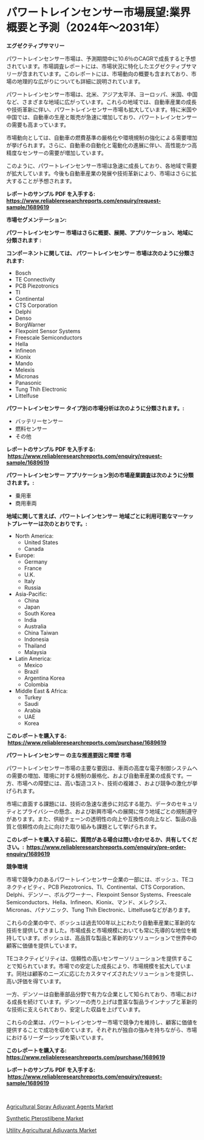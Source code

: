 <p><h1>パワートレインセンサー市場展望:業界概要と予測（2024年〜2031年）</h1></p><p><strong>エグゼクティブサマリー</strong></p>
<p><p>パワートレインセンサー市場は、予測期間中に10.6％のCAGRで成長すると予想されています。市場調査レポートには、市場状況に特化したエグゼクティブサマリーが含まれています。このレポートには、市場動向の概要も含まれており、市場の地理的な広がりについても詳細に説明されています。</p><p>パワートレインセンサー市場は、北米、アジア太平洋、ヨーロッパ、米国、中国など、さまざまな地域に広がっています。これらの地域では、自動車産業の成長や技術革新に伴い、パワートレインセンサー市場も拡大しています。特に米国や中国では、自動車の生産と販売が急速に増加しており、パワートレインセンサーの需要も高まっています。</p><p>市場動向としては、自動車の燃費基準の厳格化や環境規制の強化による需要増加が挙げられます。さらに、自動車の自動化と電動化の進展に伴い、高性能かつ高精度なセンサーの需要が増加しています。</p><p>このように、パワートレインセンサー市場は急速に成長しており、各地域で需要が拡大しています。今後も自動車産業の発展や技術革新により、市場はさらに拡大することが予想されます。</p></p>
<p><strong>レポートのサンプル PDF を入手する: <a href="https://www.reliableresearchreports.com/enquiry/request-sample/1689619">https://www.reliableresearchreports.com/enquiry/request-sample/1689619</a></strong></p>
<p><strong>市場セグメンテーション:</strong></p>
<p><strong> パワートレインセンサー 市場はさらに概要、展開、アプリケーション、地域に分類されます :</strong></p>
<p><strong>コンポーネントに関しては、 パワートレインセンサー 市場は次のように分類されます: &nbsp;</strong></p>
<p><ul><li>Bosch</li><li>TE Connectivity</li><li>PCB Piezotronics</li><li>TI</li><li>Continental</li><li>CTS Corporation</li><li>Delphi</li><li>Denso</li><li>BorgWarner</li><li>Flexpoint Sensor Systems</li><li>Freescale Semiconductors</li><li>Hella</li><li>Infineon</li><li>Kionix</li><li>Mando</li><li>Melexis</li><li>Micronas</li><li>Panasonic</li><li>Tung Thih Electronic</li><li>Littelfuse</li></ul></p>
<p><strong> パワートレインセンサー タイプ別の市場分析は次のように分類されます。:</strong></p>
<p><ul><li>バッテリーセンサー</li><li>燃料センサー</li><li>その他</li></ul></p>
<p><strong>レポートのサンプル PDF を入手する: &nbsp;<a href="https://www.reliableresearchreports.com/enquiry/request-sample/1689619">https://www.reliableresearchreports.com/enquiry/request-sample/1689619</a></strong></p>
<p><strong> パワートレインセンサー アプリケーション別の市場産業調査は次のように分類されます。:</strong></p>
<p><ul><li>乗用車</li><li>商用車両</li></ul></p>
<p><strong>地域に関して言えば、パワートレインセンサー 地域ごとに利用可能なマーケットプレーヤーは次のとおりです。:</strong></p>
<p><ul>
    <li>
        North America:
        <ul>
            <li>United States</li>
            <li>Canada</li>
        </ul>
    </li>
    <li>
        Europe:
        <ul>
            <li>Germany</li>
            <li>France</li>
            <li>U.K.</li>
            <li>Italy</li>
            <li>Russia</li>
        </ul>
    </li>
    <li>
        Asia-Pacific:
        <ul>
            <li>China</li>
            <li>Japan</li>
            <li>South Korea</li>
            <li>India</li>
            <li>Australia</li>
            <li>China Taiwan</li>
            <li>Indonesia</li>
            <li>Thailand</li>
            <li>Malaysia</li>
        </ul>
    </li>
    <li>
        Latin America:
        <ul>
            <li>Mexico</li>
            <li>Brazil</li>
            <li>Argentina Korea</li>
            <li>Colombia</li>
        </ul>
    </li>
    <li>
        Middle East & Africa:
        <ul>
            <li>Turkey</li>
            <li>Saudi</li>
            <li>Arabia</li>
            <li>UAE</li>
            <li>Korea</li>
        </ul>
    </li>
    </ul></p>
<p><strong>このレポートを購入する: &nbsp;<a href="https://www.reliableresearchreports.com/purchase/1689619">https://www.reliableresearchreports.com/purchase/1689619</a></strong></p>
<p><strong>パワートレインセンサー の主な推進要因と障壁 市場</strong></p>
<p><p>パワートレインセンサー市場の主要な要因は、車両の高度な電子制御システムへの需要の増加、環境に対する規制の厳格化、および自動車産業の成長です。一方、市場への障壁には、高い製造コスト、技術の複雑さ、および競争の激化が挙げられます。</p><p>市場に直面する課題には、技術の急速な進歩に対応する能力、データのセキュリティとプライバシーの懸念、および新興市場への展開に伴う地域ごとの規制遵守があります。また、供給チェーンの透明性の向上や互換性の向上など、製品の品質と信頼性の向上に向けた取り組みも課題として挙げられます。</p></p>
<p><strong>このレポートを購入する前に、質問がある場合は問い合わせるか、共有してください。:&nbsp; <a href="https://www.reliableresearchreports.com/enquiry/pre-order-enquiry/1689619">https://www.reliableresearchreports.com/enquiry/pre-order-enquiry/1689619</a></strong></p>
<p><strong>競争環境</strong></p>
<p><p>市場で競争力のあるパワートレインセンサー企業の一部には、ボッシュ、TEコネクティビティ、PCB Piezotronics、TI、Continental、CTS Corporation、Delphi、デンソー、ボルグワーナー、Flexpoint Sensor Systems、Freescale Semiconductors、Hella、Infineon、Kionix、マンド、メレクシス、Micronas、パナソニック、Tung Thih Electronic、Littelfuseなどがあります。 </p><p>これらの企業の中で、ボッシュは過去100年以上にわたり自動車産業に革新的な技術を提供してきました。市場成長と市場規模においても常に先導的な地位を維持しています。ボッシュは、高品質な製品と革新的なソリューションで世界中の顧客に価値を提供しています。</p><p>TEコネクティビリティは、信頼性の高いセンサーソリューションを提供することで知られています。市場での安定した成長により、市場規模を拡大しています。同社は顧客のニーズに応じたカスタマイズされたソリューションを提供し、高い評価を得ています。</p><p>一方、デンソーは自動車部品分野で有力な企業として知られており、市場における成長を続けています。デンソーの売り上げは豊富な製品ラインナップと革新的な技術に支えられており、安定した収益を上げています。</p><p>これらの企業は、パワートレインセンサー市場で競争力を維持し、顧客に価値を提供することで成功を収めています。それぞれが独自の強みを持ちながら、市場におけるリーダーシップを築いています。</p></p>
<p><strong>このレポートを購入する: &nbsp; <a href="https://www.reliableresearchreports.com/purchase/1689619">https://www.reliableresearchreports.com/purchase/1689619</a></strong></p>
<p><strong>レポートのサンプル PDF を入手する: &nbsp;<a href="https://www.reliableresearchreports.com/enquiry/request-sample/1689619">https://www.reliableresearchreports.com/enquiry/request-sample/1689619</a></strong><strong></strong></p>
<p>&nbsp;</p>
<p><p><a href="https://github.com/yemakinde/Market-Research-Report-List-1/blob/main/agricultural-spray-adjuvant-agents-market.md">Agricultural Spray Adjuvant Agents Market</a></p><p><a href="https://github.com/jsmusil/Market-Research-Report-List-2/blob/main/synthetic-pterostilbene-market.md">Synthetic Pterostilbene Market</a></p><p><a href="https://github.com/Alonsoolds3wq1d81czn8rbol/Market-Research-Report-List-1/blob/main/utility-agricultural-adjuvants-market.md">Utility Agricultural Adjuvants Market</a></p></p>